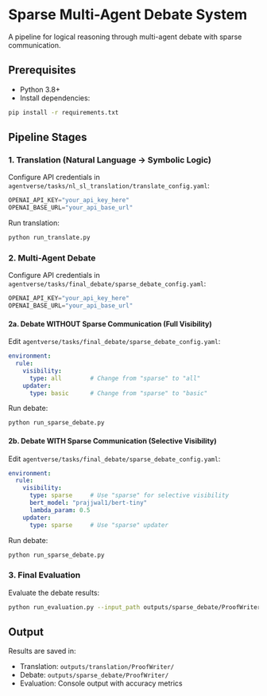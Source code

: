 # Sparse Multi-Agent Debate System

A pipeline for logical reasoning through multi-agent debate with sparse communication.

## Prerequisites

- Python 3.8+
- Install dependencies:
```bash
pip install -r requirements.txt
```

## Pipeline Stages

### 1. Translation (Natural Language → Symbolic Logic)

Configure API credentials in `agentverse/tasks/nl_sl_translation/translate_config.yaml`:
```python
OPENAI_API_KEY="your_api_key_here"
OPENAI_BASE_URL="your_api_base_url"
```

Run translation:
```bash
python run_translate.py
```

### 2. Multi-Agent Debate

Configure API credentials in `agentverse/tasks/final_debate/sparse_debate_config.yaml`:
```python
OPENAI_API_KEY="your_api_key_here"
OPENAI_BASE_URL="your_api_base_url"
```

#### 2a. Debate WITHOUT Sparse Communication (Full Visibility)

Edit `agentverse/tasks/final_debate/sparse_debate_config.yaml`:
```yaml
environment:
  rule:
    visibility:
      type: all        # Change from "sparse" to "all"
    updater:
      type: basic      # Change from "sparse" to "basic"
```

Run debate:
```bash
python run_sparse_debate.py
```

#### 2b. Debate WITH Sparse Communication (Selective Visibility)

Edit `agentverse/tasks/final_debate/sparse_debate_config.yaml`:
```yaml
environment:
  rule:
    visibility:
      type: sparse     # Use "sparse" for selective visibility
      bert_model: "prajjwal1/bert-tiny"
      lambda_param: 0.5
    updater:
      type: sparse     # Use "sparse" updater
```

Run debate:
```bash
python run_sparse_debate.py
```

### 3. Final Evaluation

Evaluate the debate results:
```bash
python run_evaluation.py --input_path outputs/sparse_debate/ProofWriter/sparse_debate_results.json --aggregation_strategy majority_vote
```

## Output

Results are saved in:
- Translation: `outputs/translation/ProofWriter/`
- Debate: `outputs/sparse_debate/ProofWriter/`
- Evaluation: Console output with accuracy metrics